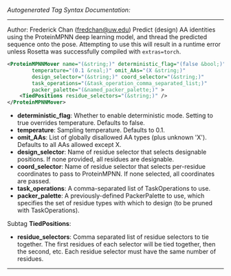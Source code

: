<!-- THIS IS AN AUTOGENERATED FILE: Don't edit it directly, instead change the schema definition in the code itself. -->

_Autogenerated Tag Syntax Documentation:_

---
Author: Frederick Chan (fredchan@uw.edu)
Predict (design) AA identities using the ProteinMPNN deep learning model, and thread the predicted sequence onto the pose. Attempting to use this will result in a runtime error unless Rosetta was successfully compiled with `extras=torch`.

```xml
<ProteinMPNNMover name="(&string;)" deterministic_flag="(false &bool;)"
        temperature="(0.1 &real;)" omit_AAs="(X &string;)"
        design_selector="(&string;)" coord_selector="(&string;)"
        task_operations="(&task_operation_comma_separated_list;)"
        packer_palette="(&named_packer_palette;)" >
    <TiedPositions residue_selectors="(&string;)" />
</ProteinMPNNMover>
```

-   **deterministic_flag**: Whether to enable deterministic mode. Setting to true overrides temperature. Defaults to false.
-   **temperature**: Sampling temperature. Defaults to 0.1.
-   **omit_AAs**: List of globally disallowed AA types (plus unknown 'X'). Defaults to all AAs allowed except X.
-   **design_selector**: Name of residue selector that selects designable positions. If none provided, all residues are designable.
-   **coord_selector**: Name of residue selector that selects per-residue coordinates to pass to ProteinMPNN. If none selected, all coordinates are passed.
-   **task_operations**: A comma-separated list of TaskOperations to use.
-   **packer_palette**: A previously-defined PackerPalette to use, which specifies the set of residue types with which to design (to be pruned with TaskOperations).


Subtag **TiedPositions**:   

-   **residue_selectors**: Comma separated list of residue selectors to tie together. The first residues of each selector will be tied together, then the second, etc. Each residue selector must have the same number of residues.

---

